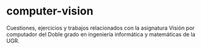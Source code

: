 # computer-vision
Cuestiones, ejercicios y trabajos relacionados con la asignatura Visión por computador del Doble grado en ingeniería informática y matemáticas de la UGR.
